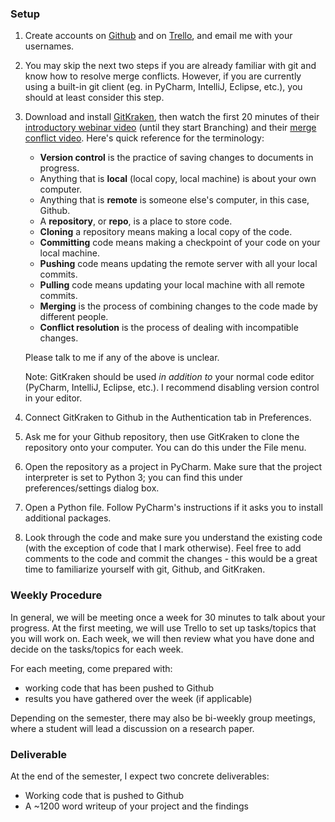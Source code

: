 ### Setup

1. Create accounts on [Github](https://github.com/) and on [Trello](https://trello.com/), and email me with your usernames.

1. You may skip the next two steps if you are already familiar with git and know how to resolve merge conflicts. However, if you are currently using a built-in git client (eg. in PyCharm, IntelliJ, Eclipse, etc.), you should at least consider this step.

1. Download and install [GitKraken](https://www.gitkraken.com/), then watch the first 20 minutes of their [introductory webinar video](https://www.youtube.com/watch?v=f0y_xCeM1Rk) (until they start Branching) and their [merge conflict video](https://www.youtube.com/watch?v=R1iWJNyRpQE). Here's quick reference for the terminology:

	* **Version control** is the practice of saving changes to documents in progress.
	* Anything that is **local** (local copy, local machine) is about your own computer.
	* Anything that is **remote** is someone else's computer, in this case, Github.
	* A **repository**, or **repo**, is a place to store code.
	* **Cloning** a repository means making a local copy of the code.
	* **Committing** code means making a checkpoint of your code on your local machine.
	* **Pushing** code means updating the remote server with all your local commits.
	* **Pulling** code means updating your local machine with all remote commits.
	* **Merging** is the process of combining changes to the code made by different people.
	* **Conflict resolution** is the process of dealing with incompatible changes.

	Please talk to me if any of the above is unclear.

	Note: GitKraken should be used *in addition to* your normal code editor (PyCharm, IntelliJ, Eclipse, etc.). I recommend disabling version control in your editor.

1. Connect GitKraken to Github in the Authentication tab in Preferences.

1. Ask me for your Github repository, then use GitKraken to clone the repository onto your computer. You can do this under the File menu. 

1. Open the repository as a project in PyCharm. Make sure that the project interpreter is set to Python 3; you can find this under preferences/settings dialog box.

1. Open a Python file. Follow PyCharm's instructions if it asks you to install additional packages.

1. Look through the code and make sure you understand the existing code (with the exception of code that I mark otherwise). Feel free to add comments to the code and commit the changes - this would be a great time to familiarize yourself with git, Github, and GitKraken. 

### Weekly Procedure

In general, we will be meeting once a week for 30 minutes to talk about your progress. At the first meeting, we will use Trello to set up tasks/topics that you will work on. Each week, we will then review what you have done and decide on the tasks/topics for each week.

For each meeting, come prepared with:

* working code that has been pushed to Github
* results you have gathered over the week (if applicable)

Depending on the semester, there may also be bi-weekly group meetings, where a student will lead a discussion on a research paper.

### Deliverable

At the end of the semester, I expect two concrete deliverables:

* Working code that is pushed to Github
* A ~1200 word writeup of your project and the findings
